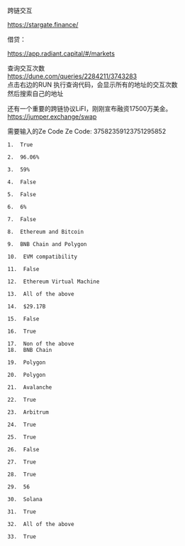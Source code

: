 跨链交互

https://stargate.finance/

借贷：

https://app.radiant.capital/#/markets

查询交互次数  
https://dune.com/queries/2284211/3743283  
点击右边的RUN 执行查询代码，会显示所有的地址的交互次数  
然后搜索自己的地址  

还有一个重要的跨链协议LiFI，刚刚宣布融资17500万美金。  
https://jumper.exchange/swap  



需要输入的Ze Code
Ze Code: 37582359123751295852

```
1.  True

2.  96.06%

3.  59%

4.  False

5.  False

6.  6%

7.  False

8.  Ethereum and Bitcoin

9.  BNB Chain and Polygon

10.  EVM compatibility

11.  False

12.  Ethereum Virtual Machine

13.  All of the above

14.  $29.17B

15.  False

16.  True

17.  Non of the above
18.  BNB Chain

19.  Polygon

20.  Polygon

21.  Avalanche

22.  True

23.  Arbitrum

24.  True

25.  True

26.  False

27.  True

28.  True

29.  56

30.  Solana

31.  True

32.  All of the above

33.  True
```
